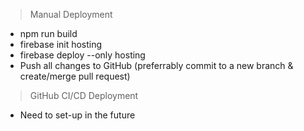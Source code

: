 > Manual Deployment

- npm run build
- firebase init hosting
- firebase deploy --only hosting
- Push all changes to GitHub (preferrably commit to a new branch & create/merge pull request)

> GitHub CI/CD Deployment

- Need to set-up in the future
